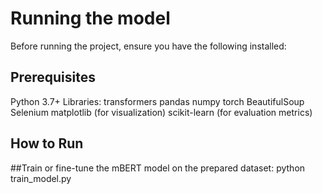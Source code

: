 # Running the model

Before running the project, ensure you have the following installed:
## Prerequisites

Python 3.7+
Libraries:
transformers
pandas
numpy
torch
BeautifulSoup
Selenium
matplotlib (for visualization)
scikit-learn (for evaluation metrics)
## How to Run

##Train or fine-tune the mBERT model on the prepared dataset:
python train_model.py

